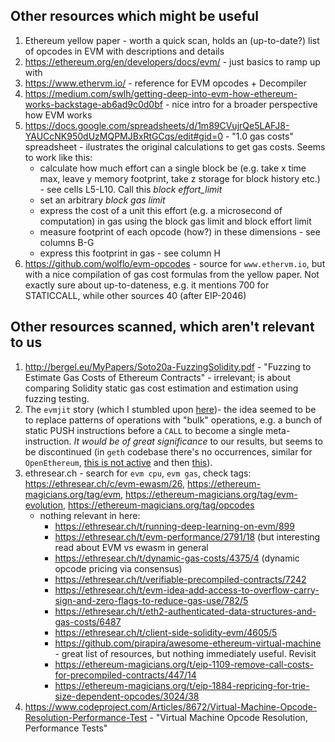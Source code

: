 ## Other resources which might be useful

1. Ethereum yellow paper - worth a quick scan, holds an (up-to-date?) list of opcodes in EVM with descriptions and details
2. https://ethereum.org/en/developers/docs/evm/ - just basics to ramp up with
3. https://www.ethervm.io/ - reference for EVM opcodes + Decompiler
4. https://medium.com/swlh/getting-deep-into-evm-how-ethereum-works-backstage-ab6ad9c0d0bf - nice intro for a broader perspective how EVM works
5. https://docs.google.com/spreadsheets/d/1m89CVujrQe5LAFJ8-YAUCcNK950dUzMQPMJBxRtGCqs/edit#gid=0 - "1.0 gas costs" spreadsheet - ilustrates the original calculations to get gas costs. Seems to work like this:
    - calculate how much effort can a single block be (e.g. take x time max, leave y memory footprint, take z storage for block history etc.) - see cells L5-L10. Call this _block effort_limit_
    - set an arbitrary _block gas limit_
    - express the cost of a unit this effort (e.g. a microsecond of computation) in gas using the block gas limit and block effort limit
    - measure footprint of each opcode (how?) in these dimensions - see columns B-G
    - express this footprint in gas - see column H
6. https://github.com/wolflo/evm-opcodes - source for `www.ethervm.io`, but with a nice compilation of gas cost formulas from the yellow paper. Not exactly sure about up-to-dateness, e.g. it mentions 700 for STATICCALL, while other sources 40 (after EIP-2046)


## Other resources scanned, which aren't relevant to us

1. http://bergel.eu/MyPapers/Soto20a-FuzzingSolidity.pdf - "Fuzzing to Estimate Gas Costs of Ethereum Contracts" - irrelevant; is about comparing Solidity static gas cost estimation and estimation using fuzzing testing.
1. The `evmjit` story (which I stumbled upon [here](https://ethresear.ch/t/evm-performance/2791))- the idea seemed to be to replace patterns of operations with "bulk" operations, e.g. a bunch of static PUSH instructions before a `CALL` to become a single meta-instruction. _It would be of great significance_ to our results, but seems to be discontinued (in `geth` codebase there's no occurrences, similar for `OpenEthereum`, [this is not active](https://github.com/ethereum/evmjit) and then [this](https://github.com/ethereum/go-ethereum/issues/2365#issuecomment-275493369)).
1. ethresear.ch - search for `evm cpu`, `evm gas`, check tags: https://ethresear.ch/c/evm-ewasm/26, https://ethereum-magicians.org/tag/evm, https://ethereum-magicians.org/tag/evm-evolution, https://ethereum-magicians.org/tag/opcodes
    - nothing relevant in here:
        - https://ethresear.ch/t/running-deep-learning-on-evm/899
        - https://ethresear.ch/t/evm-performance/2791/18 (but interesting read about EVM vs ewasm in general
        - https://ethresear.ch/t/dynamic-gas-costs/4375/4 (dynamic opcode pricing via consensus)
        - https://ethresear.ch/t/verifiable-precompiled-contracts/7242
        - https://ethresear.ch/t/evm-idea-add-access-to-overflow-carry-sign-and-zero-flags-to-reduce-gas-use/782/5
        - https://ethresear.ch/t/eth2-authenticated-data-structures-and-gas-costs/6487
        - https://ethresear.ch/t/client-side-solidity-evm/4605/5
        - https://github.com/pirapira/awesome-ethereum-virtual-machine - great list of resources, but nothing immediately useful. Revisit
        - https://ethereum-magicians.org/t/eip-1109-remove-call-costs-for-precompiled-contracts/447/14
        - https://ethereum-magicians.org/t/eip-1884-repricing-for-trie-size-dependent-opcodes/3024/38
1. https://www.codeproject.com/Articles/8672/Virtual-Machine-Opcode-Resolution-Performance-Test - "Virtual Machine Opcode Resolution, Performance Tests"
